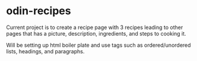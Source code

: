 # odin-recipes
Current project is to create a recipe page with 3 recipes
leading to other pages that has a picture, description, ingredients,
and steps to cooking it.

Will be setting up html boiler plate and use tags such as ordered/unordered
lists, headings, and paragraphs.